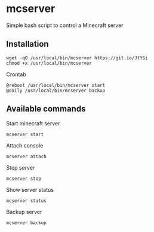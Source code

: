 # mcserver
Simple bash script to control a Minecraft server


## Installation
```
wget -qO /usr/local/bin/mcserver https://git.io/JtYSi
chmod +x /usr/local/bin/mcserver
```

Crontab
```
@reboot /usr/local/bin/mcserver start
@daily /usr/local/bin/mcserver backup
```

## Available commands
Start minecraft server
```
mcserver start
```
Attach console
```
mcserver attach
```
Stop server
```
mcserver stop
```
Show server status
```
mcserver status
```
Backup server
```
mcserver backup
```
